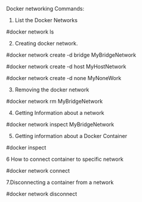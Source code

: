 
Docker networking Commands:
 
1. List the Docker Networks
 
#docker network ls
 
2. Creating docker network.
 
#docker network create -d bridge MyBridgeNetwork
 
#docker network create -d host MyHostNetwork
 
#docker network create -d none MyNoneWork
 
3. Removing the docker network
 
#docker network rm MyBridgeNetwork
 
4. Getting Information about a network
 
#docker network inspect MyBridgeNetwork
 
5. Getting information about a Docker Container
 
#docker inspect <cotainer id>
 
6 How to connect container to specific network
 
#docker network connect <network name> <container id>
 
7.Disconnecting a container from a network
 
#docker network disconnect <network name> <container id>